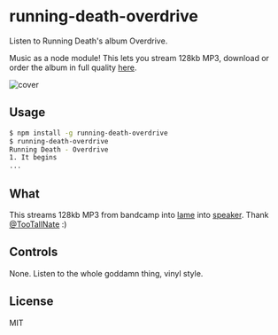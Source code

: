 
# running-death-overdrive

  Listen to Running Death's album Overdrive.

  Music as a node module! This lets you stream 128kb MP3, download or order the album in full quality [here](https://runningdeath.bandcamp.com/album/overdrive).
  
  ![cover](https://f1.bcbits.com/img/a2327886601_10.jpg)

## Usage

```bash
$ npm install -g running-death-overdrive
$ running-death-overdrive
Running Death - Overdrive
1. It begins
...
```

## What

  This streams 128kb MP3 from bandcamp into [lame](https://ghub.io/lame) into [speaker](https://ghub.io/speaker). Thank [@TooTallNate](https://github.com/TooTallNate) :)

## Controls

  None. Listen to the whole goddamn thing, vinyl style.

## License

  MIT

